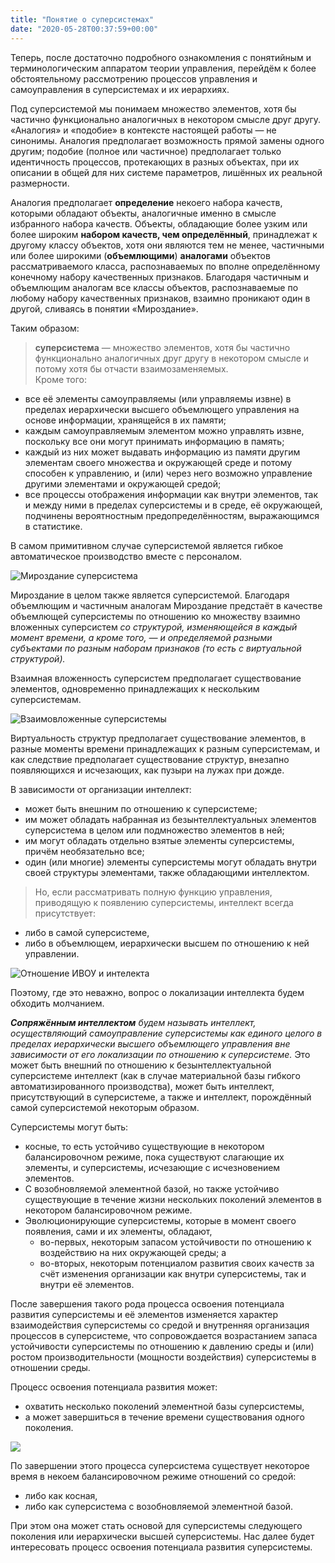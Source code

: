 ```yaml
---
title: "Понятие о суперсистемах"
date: "2020-05-28T00:37:59+00:00"
---
```


Теперь, после достаточно подробного ознакомления с понятийным и терминологическим аппаратом теории управления, перейдём к более обстоятельному рассмотрению процессов управления и самоуправления в суперсистемах и их иерархиях.

Под суперсистемой мы понимаем множество элементов, хотя бы частично функционально аналогичных в некотором смысле друг другу. «Аналогия» и «подобие» в контексте настоящей работы — не синонимы. Аналогия предполагает возможность прямой замены одного другим; подобие (полное или частичное) предполагает только идентичность процессов, протекающих в разных объектах, при их описании в общей для них системе параметров, лишённых их реальной размерности.

Аналогия предполагает **определение** некоего набора качеств, которыми обладают объекты, аналогичные именно в смысле избранного набора качеств. Объекты, обладающие более узким или более широким **набором качеств, чем определённый**, принадлежат к другому классу объектов, хотя они являются тем не менее, частичными или более широкими (**объемлющими**) **аналогами** объектов рассматриваемого класса, распознаваемых по вполне определённому конечному набору качественных признаков. Благодаря частичным и объемлющим аналогам все классы объектов, распознаваемые по любому набору качественных признаков, взаимно проникают один в другой, сливаясь в понятии «Мироздание».

Таким образом: 
>**суперсистема** — множество элементов, хотя бы частично функционально аналогичных друг другу в некотором смысле и потому хотя бы отчасти взаимозаменяемых.  
Кроме того:  
   - все её элементы самоуправляемы (или управляемы извне) в пределах иерархически высшего объемлющего управления на основе информации, хранящейся в их памяти; 
   - каждым самоуправляемым элементом можно управлять извне, поскольку все они могут принимать информацию в память; 
   - каждый из них может выдавать информацию из памяти другим элементам своего множества и окружающей среде и потому способен к управлению, и (или) через него возможно управление другими элементами и окружающей средой; 
   - все процессы отображения информации как внутри элементов, так и между ними в пределах суперсистемы и в среде, её окружающей, подчинены вероятностным предопределённостям, выражающимся в статистике.

В самом примитивном случае суперсистемой является гибкое автоматическое производство вместе с персоналом. 

![Мироздание суперсистема](1.jpg) 

Мироздание в целом также является суперсистемой. Благодаря объемлющим и частичным аналогам Мироздание предстаёт в качестве объемлющей суперсистемы по отношению ко множеству взаимно вложенных суперсистем *со структурой, изменяющейся в каждый момент времени, а кроме того, — и определяемой разными субъектами по разным наборам признаков (то есть с виртуальной структурой).* 

Взаимная вложенность суперсистем предполагает существование элементов, одновременно принадлежащих к нескольким суперсистемам. 

![Взаимовложенные суперсистемы](2.png)

Виртуальность структур предполагает существование элементов, в разные моменты времени принадлежащих к разным суперсистемам, и как следствие предполагает существование структур, внезапно появляющихся и исчезающих, как пузыри на лужах при дожде.

В зависимости от организации интеллект:
- может быть внешним по отношению к суперсистеме; 
- им может обладать набранная из безынтеллектуальных элементов суперсистема в целом или подмножество элементов в ней; 
- им могут обладать отдельно взятые элементы суперсистемы, причём необязательно все; 
- один (или многие) элементы суперсистемы могут обладать внутри своей структуры элементами, также обладающими интеллектом.

>Но, если рассматривать полную функцию управления, приводящую к появлению суперсистемы, интеллект всегда присутствует:  
- либо в самой суперсистеме, 
- либо в объемлющем, иерархически высшем по отношению к ней управлении.

![Отношение ИВОУ и интелекта](3.png)

Поэтому, где это неважно, вопрос о локализации интеллекта будем обходить молчанием. 

***Сопряжённым интеллектом*** *будем называть интеллект, осуществляющий самоуправление суперсистемы как единого целого в пределах иерархически высшего объемлющего управления вне зависимости от его локализации по отношению к суперсистеме.* Это может быть внешний по отношению к безынтеллектуальной суперсистеме интеллект (как в случае материальной базы гибкого автоматизированного производства), может быть интеллект, присутствующий в суперсистеме, а также и интеллект, порождённый самой суперсистемой некоторым образом.

Суперсистемы могут быть: 
- косные, то есть устойчиво существующие в некотором балансировочном режиме, пока существуют слагающие их элементы, и суперсистемы, исчезающие с исчезновением элементов.
- С возобновляемой элементной базой, но также устойчиво существующие в течение жизни нескольких поколений элементов в некотором балансировочном режиме.
- Эволюционирующие суперсистемы, которые в момент своего появления, сами и их элементы, обладают,  
  - во-первых, некоторым запасом устойчивости по отношению к воздействию на них окружающей среды; а 
  - во-вторых, некоторым потенциалом развития своих качеств за счёт изменения организации как внутри суперсистемы, так и внутри её элементов. 

После завершения такого рода процесса освоения потенциала развития суперсистемы и её элементов изменяется характер взаимодействия суперсистемы со средой и внутренняя организация процессов в суперсистеме, что сопровождается возрастанием запаса устойчивости суперсистемы по отношению к давлению среды и (или) ростом производительности (мощности воздействия) суперсистемы в отношении среды.

Процесс освоения потенциала развития может: 
- охватить несколько поколений элементной базы суперсистемы, 
- а может завершиться в течение времени существования одного поколения. 

![](4.png)

По завершении этого процесса суперсистема существует некоторое время в некоем балансировочном режиме отношений со средой:
- либо как косная, 
- либо как суперсистема с возобновляемой элементной базой. 

При этом она может стать основой для суперсистемы следующего поколения или иерархически высшей суперсистемы. Нас далее будет интересовать процесс освоения потенциала развития суперсистемы.
